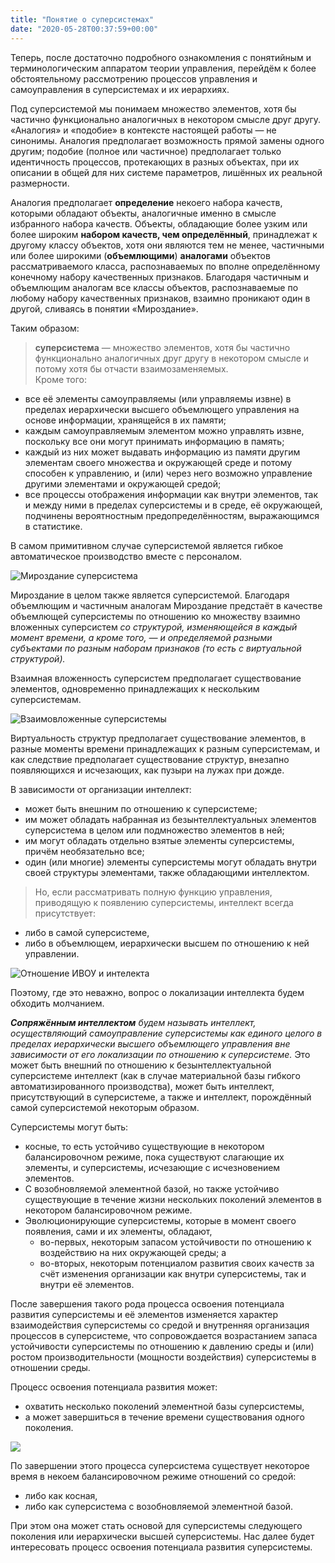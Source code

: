 ```yaml
---
title: "Понятие о суперсистемах"
date: "2020-05-28T00:37:59+00:00"
---
```


Теперь, после достаточно подробного ознакомления с понятийным и терминологическим аппаратом теории управления, перейдём к более обстоятельному рассмотрению процессов управления и самоуправления в суперсистемах и их иерархиях.

Под суперсистемой мы понимаем множество элементов, хотя бы частично функционально аналогичных в некотором смысле друг другу. «Аналогия» и «подобие» в контексте настоящей работы — не синонимы. Аналогия предполагает возможность прямой замены одного другим; подобие (полное или частичное) предполагает только идентичность процессов, протекающих в разных объектах, при их описании в общей для них системе параметров, лишённых их реальной размерности.

Аналогия предполагает **определение** некоего набора качеств, которыми обладают объекты, аналогичные именно в смысле избранного набора качеств. Объекты, обладающие более узким или более широким **набором качеств, чем определённый**, принадлежат к другому классу объектов, хотя они являются тем не менее, частичными или более широкими (**объемлющими**) **аналогами** объектов рассматриваемого класса, распознаваемых по вполне определённому конечному набору качественных признаков. Благодаря частичным и объемлющим аналогам все классы объектов, распознаваемые по любому набору качественных признаков, взаимно проникают один в другой, сливаясь в понятии «Мироздание».

Таким образом: 
>**суперсистема** — множество элементов, хотя бы частично функционально аналогичных друг другу в некотором смысле и потому хотя бы отчасти взаимозаменяемых.  
Кроме того:  
   - все её элементы самоуправляемы (или управляемы извне) в пределах иерархически высшего объемлющего управления на основе информации, хранящейся в их памяти; 
   - каждым самоуправляемым элементом можно управлять извне, поскольку все они могут принимать информацию в память; 
   - каждый из них может выдавать информацию из памяти другим элементам своего множества и окружающей среде и потому способен к управлению, и (или) через него возможно управление другими элементами и окружающей средой; 
   - все процессы отображения информации как внутри элементов, так и между ними в пределах суперсистемы и в среде, её окружающей, подчинены вероятностным предопределённостям, выражающимся в статистике.

В самом примитивном случае суперсистемой является гибкое автоматическое производство вместе с персоналом. 

![Мироздание суперсистема](1.jpg) 

Мироздание в целом также является суперсистемой. Благодаря объемлющим и частичным аналогам Мироздание предстаёт в качестве объемлющей суперсистемы по отношению ко множеству взаимно вложенных суперсистем *со структурой, изменяющейся в каждый момент времени, а кроме того, — и определяемой разными субъектами по разным наборам признаков (то есть с виртуальной структурой).* 

Взаимная вложенность суперсистем предполагает существование элементов, одновременно принадлежащих к нескольким суперсистемам. 

![Взаимовложенные суперсистемы](2.png)

Виртуальность структур предполагает существование элементов, в разные моменты времени принадлежащих к разным суперсистемам, и как следствие предполагает существование структур, внезапно появляющихся и исчезающих, как пузыри на лужах при дожде.

В зависимости от организации интеллект:
- может быть внешним по отношению к суперсистеме; 
- им может обладать набранная из безынтеллектуальных элементов суперсистема в целом или подмножество элементов в ней; 
- им могут обладать отдельно взятые элементы суперсистемы, причём необязательно все; 
- один (или многие) элементы суперсистемы могут обладать внутри своей структуры элементами, также обладающими интеллектом.

>Но, если рассматривать полную функцию управления, приводящую к появлению суперсистемы, интеллект всегда присутствует:  
- либо в самой суперсистеме, 
- либо в объемлющем, иерархически высшем по отношению к ней управлении.

![Отношение ИВОУ и интелекта](3.png)

Поэтому, где это неважно, вопрос о локализации интеллекта будем обходить молчанием. 

***Сопряжённым интеллектом*** *будем называть интеллект, осуществляющий самоуправление суперсистемы как единого целого в пределах иерархически высшего объемлющего управления вне зависимости от его локализации по отношению к суперсистеме.* Это может быть внешний по отношению к безынтеллектуальной суперсистеме интеллект (как в случае материальной базы гибкого автоматизированного производства), может быть интеллект, присутствующий в суперсистеме, а также и интеллект, порождённый самой суперсистемой некоторым образом.

Суперсистемы могут быть: 
- косные, то есть устойчиво существующие в некотором балансировочном режиме, пока существуют слагающие их элементы, и суперсистемы, исчезающие с исчезновением элементов.
- С возобновляемой элементной базой, но также устойчиво существующие в течение жизни нескольких поколений элементов в некотором балансировочном режиме.
- Эволюционирующие суперсистемы, которые в момент своего появления, сами и их элементы, обладают,  
  - во-первых, некоторым запасом устойчивости по отношению к воздействию на них окружающей среды; а 
  - во-вторых, некоторым потенциалом развития своих качеств за счёт изменения организации как внутри суперсистемы, так и внутри её элементов. 

После завершения такого рода процесса освоения потенциала развития суперсистемы и её элементов изменяется характер взаимодействия суперсистемы со средой и внутренняя организация процессов в суперсистеме, что сопровождается возрастанием запаса устойчивости суперсистемы по отношению к давлению среды и (или) ростом производительности (мощности воздействия) суперсистемы в отношении среды.

Процесс освоения потенциала развития может: 
- охватить несколько поколений элементной базы суперсистемы, 
- а может завершиться в течение времени существования одного поколения. 

![](4.png)

По завершении этого процесса суперсистема существует некоторое время в некоем балансировочном режиме отношений со средой:
- либо как косная, 
- либо как суперсистема с возобновляемой элементной базой. 

При этом она может стать основой для суперсистемы следующего поколения или иерархически высшей суперсистемы. Нас далее будет интересовать процесс освоения потенциала развития суперсистемы.
